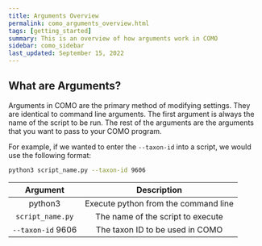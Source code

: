 ```yaml
---
title: Arguments Overview
permalink: como_arguments_overview.html
tags: [getting_started]
summary: This is an overview of how arguments work in COMO
sidebar: como_sidebar
last_updated: September 15, 2022
---
```


## What are Arguments?
Arguments in COMO are the primary method of modifying settings. They are identical to command line arguments. The first argument is always the name of the script to be run. The rest of the arguments are the arguments that you want to pass to your COMO program.

For example, if we wanted to enter the `--taxon-id` into a script, we would use the following format:

```bash
python3 script_name.py --taxon-id 9606
```

|     Argument     |             Description              |
|:----------------:|:------------------------------------:|
|     python3      | Execute python from the command line |
| `script_name.py` |  The name of the script to execute   |
| `--taxon-id` 9606  |   The taxon ID to be used in COMO    |
